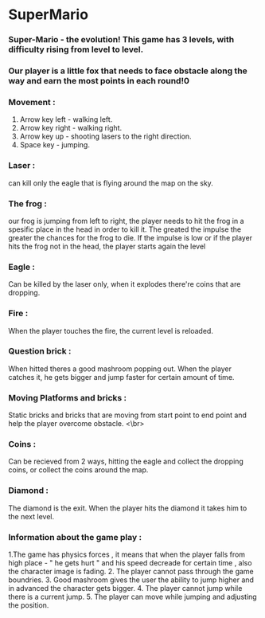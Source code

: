 # SuperMario
### Super-Mario - the evolution! This game has 3 levels, with difficulty rising from level to level.
### Our player is a little fox that needs to face obstacle along the way and earn the most points in each round!0
### Movement : 
1. Arrow key left - walking left.
2. Arrow key right - walking right.
3. Arrow key up - shooting lasers to the right direction.
4. Space key - jumping.
 ### Laser :
can kill only the eagle that is flying around the map on the sky.
### The frog :
our frog is jumping from left to right, the player needs to hit the frog in a spesific place in the head in order to kill it. The greated the impulse the greater the chances for the frog to die. If the impulse is low or if the player hits the frog not in the head, the player starts again the level
### Eagle : 
Can be killed by the laser only, when it explodes there're coins that are dropping.
### Fire : 
When the player touches the fire, the current level is reloaded. 
### Question brick :
When hitted theres a good mashroom popping out. When the player catches it, he gets bigger and jump faster for certain amount of time.
### Moving Platforms and bricks :
Static bricks and bricks that are moving from start point to end point and help the player overcome obstacle.
<\br>
### Coins : 
Can be recieved from 2 ways, hitting the eagle and collect the dropping coins, or collect the coins around the map.
### Diamond :
The diamond is the exit. When the player hits the diamond it takes him to the next level.
### Information about the game play :
1.The game has physics forces , it means that when the player falls from high place - " he gets hurt " and his speed decreade for certain time , also the character image is fading.
2. The player cannot pass through the game boundries.
3. Good mashroom gives the user the ability to jump higher and in advanced the character gets bigger.
4. The player cannot jump while there is a current jump.
5. The player can move while jumping and adjusting the position.
